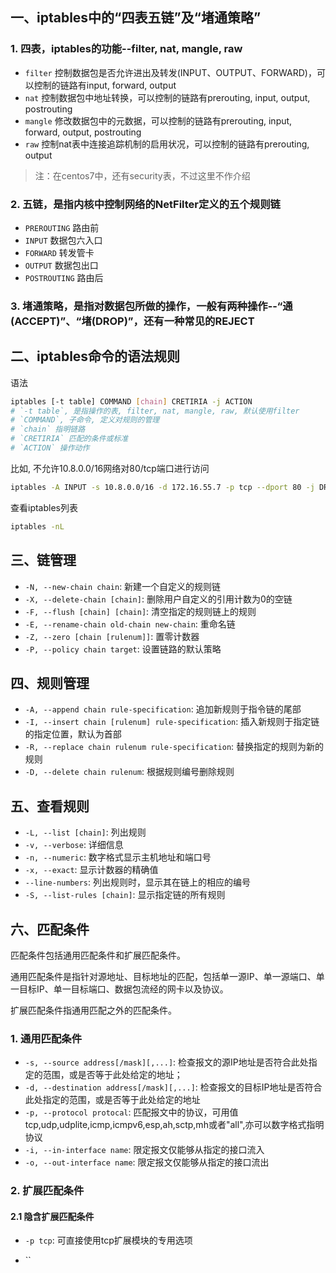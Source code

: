 ## 一、iptables中的“四表五链”及“堵通策略”
### 1. **四表**，iptables的功能--filter, nat, mangle, raw
- `filter` 控制数据包是否允许进出及转发(INPUT、OUTPUT、FORWARD)，可以控制的链路有input, forward, output
- `nat` 控制数据包中地址转换，可以控制的链路有prerouting, input, output, postrouting
- `mangle` 修改数据包中的元数据，可以控制的链路有prerouting, input, forward, output, postrouting
- `raw` 控制nat表中连接追踪机制的启用状况，可以控制的链路有prerouting, output
> 注：在centos7中，还有security表，不过这里不作介绍
### 2. **五链**，是指内核中控制网络的NetFilter定义的五个规则链
- `PREROUTING` 路由前
- `INPUT` 数据包六入口
- `FORWARD` 转发管卡
- `OUTPUT` 数据包出口
- `POSTROUTING` 路由后
### 3. **堵通策略**，是指对数据包所做的操作，一般有两种操作--“通(ACCEPT)”、“堵(DROP)”，还有一种常见的REJECT
## 二、iptables命令的语法规则
语法
``` bash
iptables [-t table] COMMAND [chain] CRETIRIA -j ACTION
# `-t table`, 是指操作的表, filter, nat, mangle, raw, 默认使用filter
# `COMMAND`, 子命令, 定义对规则的管理
# `chain` 指明链路
# `CRETIRIA` 匹配的条件或标准
# `ACTION` 操作动作 
```
比如, 不允许10.8.0.0/16网络对80/tcp端口进行访问
``` bash
iptables -A INPUT -s 10.8.0.0/16 -d 172.16.55.7 -p tcp --dport 80 -j DROP
```
查看iptables列表
``` bash
iptables -nL
```
## 三、链管理
- `-N, --new-chain chain`: 新建一个自定义的规则链
- `-X, --delete-chain [chain]`: 删除用户自定义的引用计数为0的空链
- `-F, --flush [chain] [chain]`: 清空指定的规则链上的规则
- `-E, --rename-chain old-chain new-chain`: 重命名链
- `-Z, --zero [chain [rulenum]]`: 置零计数器
- `-P, --policy chain target`: 设置链路的默认策略
## 四、规则管理
- `-A, --append chain rule-specification`: 追加新规则于指令链的尾部
- `-I, --insert chain [rulenum] rule-specification`: 插入新规则于指定链的指定位置，默认为首部
- `-R, --replace chain rulenum rule-specification`: 替换指定的规则为新的规则
- `-D, --delete chain rulenum`: 根据规则编号删除规则
## 五、查看规则
- `-L, --list [chain]`: 列出规则
- `-v, --verbose`: 详细信息
- `-n, --numeric`: 数字格式显示主机地址和端口号
- `-x, --exact`: 显示计数器的精确值
- `--line-numbers`: 列出规则时，显示其在链上的相应的编号
- `-S, --list-rules [chain]`: 显示指定链的所有规则
## 六、匹配条件
匹配条件包括通用匹配条件和扩展匹配条件。

通用匹配条件是指针对源地址、目标地址的匹配，包括单一源IP、单一源端口、单一目标IP、单一目标端口、数据包流经的网卡以及协议。

扩展匹配条件指通用匹配之外的匹配条件。

### 1. 通用匹配条件
- `-s, --source address[/mask][,...]`: 检查报文的源IP地址是否符合此处指定的范围，或是否等于此处给定的地址；
- `-d, --destination address[/mask][,...]`: 检查报文的目标IP地址是否符合此处指定的范围，或是否等于此处给定的地址
- `-p, --protocol protocal`: 匹配报文中的协议，可用值tcp,udp,udplite,icmp,icmpv6,esp,ah,sctp,mh或者"all",亦可以数字格式指明协议
- `-i, --in-interface name`: 限定报文仅能够从指定的接口流入
- `-o, --out-interface name`: 限定报文仅能够从指定的接口流出
### 2. 扩展匹配条件
#### 2.1 隐含扩展匹配条件
- `-p tcp`: 可直接使用tcp扩展模块的专用选项

- ``
